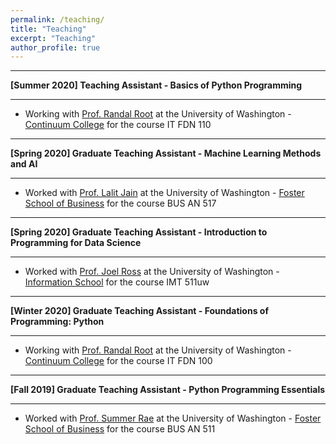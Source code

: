 ```yaml
---
permalink: /teaching/
title: "Teaching"
excerpt: "Teaching"
author_profile: true
---
```


-----
**[Summer 2020] Teaching Assistant - Basics of Python Programming**

-----
*	Working with [Prof. Randal Root](https://www.linkedin.com/in/randalroot/) at the University of Washington - [Continuum College](https://www.continuum.uw.edu/) for the course IT FDN 110

-----

**[Spring 2020] Graduate Teaching Assistant - Machine Learning Methods and AI**

-----
*	Worked with [Prof. Lalit Jain](https://www.linkedin.com/in/lalit-jain-87ab9223/) at the University of Washington - [Foster School of Business](https://foster.uw.edu/) for the course BUS AN 517

-----
**[Spring 2020] Graduate Teaching Assistant - Introduction to Programming for Data Science**

-----
*	Worked with [Prof. Joel Ross](https://www.linkedin.com/in/joel-ross-9192a31b/) at the University of Washington - [Information School](https://ischool.uw.edu/) for the course IMT 511uw

-----
**[Winter 2020] Graduate Teaching Assistant - Foundations of Programming: Python**

-----
*	Working with [Prof. Randal Root](https://www.linkedin.com/in/randalroot/) at the University of Washington - [Continuum College](https://www.continuum.uw.edu/) for the course IT FDN 100

-----
**[Fall 2019] Graduate Teaching Assistant - Python Programming Essentials**

-----
*	Worked with [Prof. Summer Rae](https://www.linkedin.com/in/summerela/) at the University of Washington - [Foster School of Business](https://foster.uw.edu/) for the course BUS AN 511
